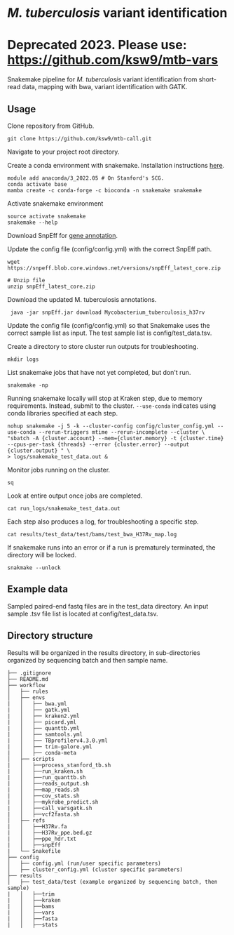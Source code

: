 # *M. tuberculosis*  variant identification
# Deprecated 2023. Please use: https://github.com/ksw9/mtb-vars

Snakemake pipeline for *M. tuberculosis* variant identification from short-read data, mapping with bwa, variant identification with GATK. 

## Usage

Clone repository from GitHub.
```
git clone https://github.com/ksw9/mtb-call.git
```

Navigate to your project root directory. 

Create a conda environment with snakemake. Installation instructions [here](https://snakemake.readthedocs.io/en/stable/getting_started/installation.html).
```
module add anaconda/3_2022.05 # On Stanford's SCG.
conda activate base
mamba create -c conda-forge -c bioconda -n snakemake snakemake
```

Activate snakemake environment
```
source activate snakemake 
snakemake --help
```

Download SnpEff for [gene annotation](https://pcingola.github.io/SnpEff/download/).

Update the config file (config/config.yml) with the correct SnpEff path.
```
wget https://snpeff.blob.core.windows.net/versions/snpEff_latest_core.zip

# Unzip file
unzip snpEff_latest_core.zip
```

Download the updated M. tuberculosis annotations. 
```
 java -jar snpEff.jar download Mycobacterium_tuberculosis_h37rv
```
 
Update the config file (config/config.yml) so that Snakemake uses the correct sample list as input. The test sample list is config/test_data.tsv.	

Create a directory to store cluster run outputs for troubleshooting.
```
mkdir logs
```

List snakemake jobs that have not yet completed, but don't run.
```
snakemake -np
```

Running snakemake locally will stop at Kraken step, due to memory requirements. 
Instead, submit to the cluster. ```--use-conda``` indicates using conda libraries specified at each step. 

```
nohup snakemake -j 5 -k --cluster-config config/cluster_config.yml --use-conda --rerun-triggers mtime --rerun-incomplete --cluster \
"sbatch -A {cluster.account} --mem={cluster.memory} -t {cluster.time} --cpus-per-task {threads} --error {cluster.error} --output {cluster.output} " \
> logs/snakemake_test_data.out & 
```

Monitor jobs running on the cluster.
```
sq
```

Look at entire output once jobs are completed.
```
cat run_logs/snakemake_test_data.out
```

Each step also produces a log, for troubleshooting a specific step. 
```
cat results/test_data/test/bams/test_bwa_H37Rv_map.log
```
 
If snakemake runs into an error or if a run is prematurely terminated, the directory will be locked.
```
snakmake --unlock
```

## Example data

Sampled paired-end fastq files are in the test_data directory.
An input sample .tsv file list is located at config/test_data.tsv.

## Directory structure
Results will be organized in the results directory, in sub-directories organized by sequencing batch and then sample name.

```
├── .gitignore
├── README.md
├── workflow
│   ├── rules
│   ├── envs
|   │   ├── bwa.yml
|   │   ├── gatk.yml
|   │   ├── kraken2.yml
|   │   ├── picard.yml
|   │   ├── quanttb.yml
|   │   ├── samtools.yml
|   │   ├── TBprofilerv4.3.0.yml
|   │   ├── trim-galore.yml
|   │   ├── conda-meta
│   ├── scripts
|   │   ├──process_stanford_tb.sh
|   │   ├──run_kraken.sh
|   │   ├──run_quanttb.sh
|   │   ├──reads_output.sh
|   │   ├──map_reads.sh
|   │   ├──cov_stats.sh
|   │   ├──mykrobe_predict.sh
|   │   ├──call_varsgatk.sh
|   │   ├──vcf2fasta.sh
│   ├── refs
|   │   ├──H37Rv.fa
|   │   ├──H37Rv_ppe.bed.gz
|   │   ├──ppe_hdr.txt
|   │   ├──snpEff
|   └── Snakefile
├── config
│   ├── config.yml (run/user specific parameters)
│   ├── cluster_config.yml (cluster specific parameters)
├── results
│   ├── test_data/test (example organized by sequencing batch, then sample) 
|   │   ├──trim
|   │   ├──kraken
|   │   ├──bams
|   │   ├──vars
|   │   ├──fasta
|   │   ├──stats
```
